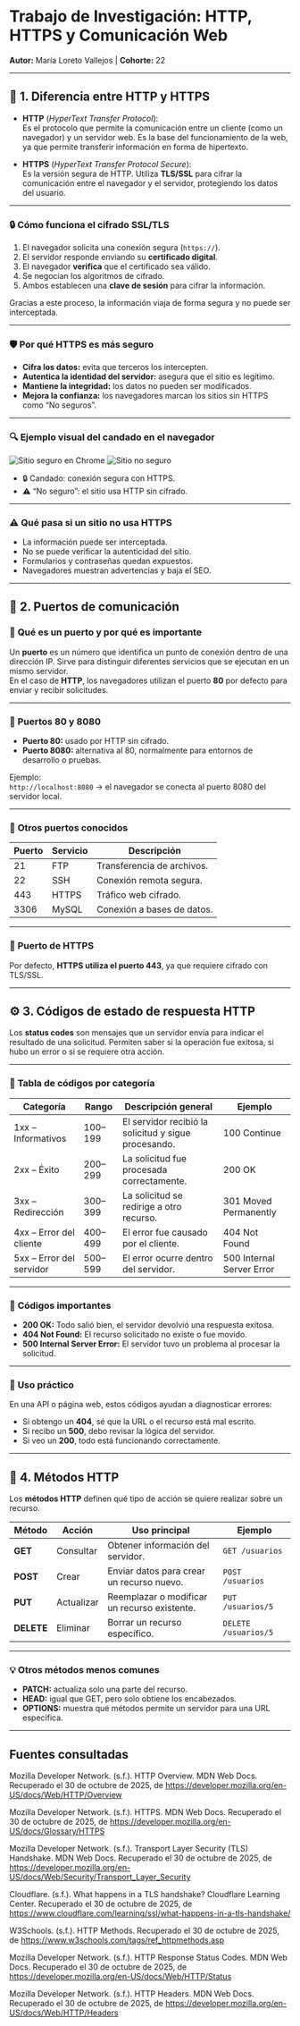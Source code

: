 # **Trabajo de Investigación: HTTP, HTTPS y Comunicación Web**

**Autor:** María Loreto Vallejos | **Cohorte:** 22

---

## 🧩 **1. Diferencia entre HTTP y HTTPS**

- **HTTP** (*HyperText Transfer Protocol*):  
  Es el protocolo que permite la comunicación entre un cliente (como un navegador) y un servidor web. 
  Es la base del funcionamiento de la web, ya que permite transferir información en forma de hipertexto.  
 

- **HTTPS** (*HyperText Transfer Protocol Secure*):  
  Es la versión segura de HTTP. Utiliza **TLS/SSL** para cifrar la comunicación entre el navegador y el servidor, protegiendo los datos del usuario.  
  

---

### 🔒 **Cómo funciona el cifrado SSL/TLS**

1. El navegador solicita una conexión segura (`https://`).
2. El servidor responde enviando su **certificado digital**.
3. El navegador **verifica** que el certificado sea válido.
4. Se negocian los algoritmos de cifrado.
5. Ambos establecen una **clave de sesión** para cifrar la información.

Gracias a este proceso, la información viaja de forma segura y no puede ser interceptada.  

---

### 🛡️ **Por qué HTTPS es más seguro**

- **Cifra los datos:** evita que terceros los intercepten.  
- **Autentica la identidad del servidor:** asegura que el sitio es legítimo.  
- **Mantiene la integridad:** los datos no pueden ser modificados.  
- **Mejora la confianza:** los navegadores marcan los sitios sin HTTPS como “No seguros”.

---

### 🔍 **Ejemplo visual del candado en el navegador**

![Sitio seguro en Chrome](https://xneelo.co.za/help-centre/wp-content/uploads/2009/08/securexneelo.png)
![Sitio no seguro](https://www.twilo.net/wp-content/uploads/chrome-68-browser-alert.jpg)

- 🔒 Candado: conexión segura con HTTPS.  
- ⚠️ “No seguro”: el sitio usa HTTP sin cifrado.

---

### ⚠️ **Qué pasa si un sitio no usa HTTPS**

- La información puede ser interceptada.  
- No se puede verificar la autenticidad del sitio.  
- Formularios y contraseñas quedan expuestos.  
- Navegadores muestran advertencias y baja el SEO.  

---

## 🔹 **2. Puertos de comunicación**

### 🔸 **Qué es un puerto y por qué es importante**

Un **puerto** es un número que identifica un punto de conexión dentro de una dirección IP. Sirve para distinguir diferentes servicios que se ejecutan en un mismo servidor.  
En el caso de **HTTP**, los navegadores utilizan el puerto **80** por defecto para enviar y recibir solicitudes.

---

### 🔸 **Puertos 80 y 8080**

- **Puerto 80:** usado por HTTP sin cifrado.  
- **Puerto 8080:** alternativa al 80, normalmente para entornos de desarrollo o pruebas.

Ejemplo:  
`http://localhost:8080` → el navegador se conecta al puerto 8080 del servidor local.

---

### 🔸 **Otros puertos conocidos**

| Puerto | Servicio | Descripción |
|--------|-----------|-------------|
| 21     | FTP       | Transferencia de archivos. |
| 22     | SSH       | Conexión remota segura. |
| 443    | HTTPS     | Tráfico web cifrado. |
| 3306   | MySQL     | Conexión a bases de datos. |

---

### 🔸 **Puerto de HTTPS**

Por defecto, **HTTPS utiliza el puerto 443**, ya que requiere cifrado con TLS/SSL.

---

## ⚙️ **3. Códigos de estado de respuesta HTTP**

Los **status codes** son mensajes que un servidor envía para indicar el resultado de una solicitud. Permiten saber si la operación fue exitosa, si hubo un error o si se requiere otra acción.

---

### 🔸 **Tabla de códigos por categoría**

| Categoría                | Rango   | Descripción general                                  | Ejemplo                   |
|--------------------------|---------|------------------------------------------------------|---------------------------|
| 1xx – Informativos       | 100–199 | El servidor recibió la solicitud y sigue procesando. | 100 Continue              |
| 2xx – Éxito              | 200–299 | La solicitud fue procesada correctamente.            | 200 OK                    |
| 3xx – Redirección        | 300–399 | La solicitud se redirige a otro recurso.             | 301 Moved Permanently     |
| 4xx – Error del cliente  | 400–499 | El error fue causado por el cliente.                 | 404 Not Found             |
| 5xx – Error del servidor | 500–599 | El error ocurre dentro del servidor.                 | 500 Internal Server Error |

---

### 🔸 **Códigos importantes**

- **200 OK:** Todo salió bien, el servidor devolvió una respuesta exitosa.  
- **404 Not Found:** El recurso solicitado no existe o fue movido.  
- **500 Internal Server Error:** El servidor tuvo un problema al procesar la solicitud.

---

### 💬 **Uso práctico**

En una API o página web, estos códigos ayudan a diagnosticar errores:
- Si obtengo un **404**, sé que la URL o el recurso está mal escrito.  
- Si recibo un **500**, debo revisar la lógica del servidor.  
- Si veo un **200**, todo está funcionando correctamente.

---

## 🧱 **4. Métodos HTTP**

Los **métodos HTTP** definen qué tipo de acción se quiere realizar sobre un recurso.

| Método      | Acción     | Uso principal                                | Ejemplo              |
|-------------|------------|----------------------------------------------|----------------------|
| **GET**     | Consultar  | Obtener información del servidor.            | `GET /usuarios`      |
| **POST**    | Crear      | Enviar datos para crear un recurso nuevo.    | `POST /usuarios`     |
| **PUT**     | Actualizar | Reemplazar o modificar un recurso existente. | `PUT /usuarios/5`    |
| **DELETE**  | Eliminar   | Borrar un recurso específico.                | `DELETE /usuarios/5` |

---

### 💡 **Otros métodos menos comunes**

- **PATCH:** actualiza solo una parte del recurso.  
- **HEAD:** igual que GET, pero solo obtiene los encabezados.  
- **OPTIONS:** muestra qué métodos permite un servidor para una URL específica.

---



## Fuentes consultadas

Mozilla Developer Network. (s.f.). HTTP Overview. MDN Web Docs. Recuperado el 30 de octubre de 2025, de https://developer.mozilla.org/en-US/docs/Web/HTTP/Overview

Mozilla Developer Network. (s.f.). HTTPS. MDN Web Docs. Recuperado el 30 de octubre de 2025, de https://developer.mozilla.org/en-US/docs/Glossary/HTTPS

Mozilla Developer Network. (s.f.). Transport Layer Security (TLS) Handshake. MDN Web Docs. Recuperado el 30 de octubre de 2025, de https://developer.mozilla.org/en-US/docs/Web/Security/Transport_Layer_Security

Cloudflare. (s.f.). What happens in a TLS handshake? Cloudflare Learning Center. Recuperado el 30 de octubre de 2025, de https://www.cloudflare.com/learning/ssl/what-happens-in-a-tls-handshake/

W3Schools. (s.f.). HTTP Methods. Recuperado el 30 de octubre de 2025, de https://www.w3schools.com/tags/ref_httpmethods.asp

Mozilla Developer Network. (s.f.). HTTP Response Status Codes. MDN Web Docs. Recuperado el 30 de octubre de 2025, de https://developer.mozilla.org/en-US/docs/Web/HTTP/Status

Mozilla Developer Network. (s.f.). HTTP Headers. MDN Web Docs. Recuperado el 30 de octubre de 2025, de https://developer.mozilla.org/en-US/docs/Web/HTTP/Headers

